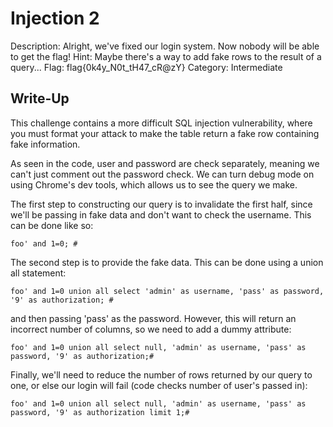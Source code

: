 # Injection 2

Description: Alright, we've fixed our login system. Now nobody will be able to get the flag!
Hint: Maybe there's a way to add fake rows to the result of a query...
Flag: flag{0k4y_N0t_tH47_cR@zY}
Category: Intermediate

## Write-Up

This challenge contains a more difficult SQL injection vulnerability, where you must format your attack to
make the table return a fake row containing fake information.

As seen in the code, user and password are check separately, meaning we can't just comment out the password check.
We can turn debug mode on using Chrome's dev tools, which allows us to see the query we make.

The first step to constructing our query is to invalidate the first half, since we'll be passing in fake data and
don't want to check the username. This can be done like so:

	foo' and 1=0; #

The second step is to provide the fake data. This can be done using a union all statement:

	foo' and 1=0 union all select 'admin' as username, 'pass' as password, '9' as authorization; #

and then passing 'pass' as the password. However, this will return an incorrect number of columns, so we need to
add a dummy attribute:

	foo' and 1=0 union all select null, 'admin' as username, 'pass' as password, '9' as authorization;#

Finally, we'll need to reduce the number of rows returned by our query to one, or else our login will fail (code
checks number of user's passed in):

	foo' and 1=0 union all select null, 'admin' as username, 'pass' as password, '9' as authorization limit 1;#